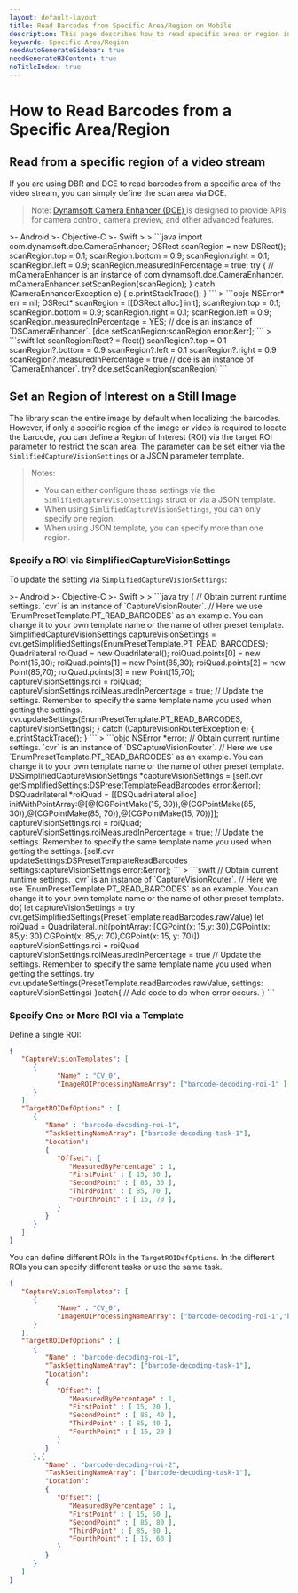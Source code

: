 ```yaml
---
layout: default-layout
title: Read Barcodes from Specific Area/Region on Mobile
description: This page describes how to read specific area or region in Dynamsoft Barcode Reader SDK Mobile Edition.
keywords: Specific Area/Region
needAutoGenerateSidebar: true
needGenerateH3Content: true
noTitleIndex: true
---
```


# How to Read Barcodes from a Specific Area/Region

## Read from a specific region of a video stream

If you are using DBR and DCE to read barcodes from a specific area of the video stream, you can simply define the scan area via DCE.

> Note: <a href="https://www.dynamsoft.com/camera-enhancer/docs/introduction/" target="_blank"> Dynamsoft Camera Enhancer (DCE) </a> is designed to provide APIs for camera control, camera preview, and other advanced features.

<div class="sample-code-prefix template2"></div>
   >- Android
   >- Objective-C
   >- Swift
   >
>
```java
import com.dynamsoft.dce.CameraEnhancer;
DSRect scanRegion = new DSRect();
scanRegion.top = 0.1;
scanRegion.bottom = 0.9;
scanRegion.right = 0.1;
scanRegion.left = 0.9;
scanRegion.measuredInPercentage = true;
try {
   // mCameraEnhancer is an instance of com.dynamsoft.dce.CameraEnhancer.
   mCameraEnhancer.setScanRegion(scanRegion);
} catch (CameraEnhancerException e) {
   e.printStackTrace();
}
```
>
```objc
NSError* err = nil;
DSRect* scanRegion = [[DSRect alloc] init];
scanRegion.top = 0.1;
scanRegion.bottom = 0.9;
scanRegion.right = 0.1;
scanRegion.left = 0.9;
scanRegion.measuredInPercentage = YES;
// dce is an instance of `DSCameraEnhancer`.
[dce setScanRegion:scanRegion error:&err];
```
>
```swift
let scanRegion:Rect? = Rect()
scanRegion?.top = 0.1
scanRegion?.bottom = 0.9
scanRegion?.left = 0.1
scanRegion?.right = 0.9
scanRegion?.measuredInPercentage = true
// dce is an instance of `CameraEnhancer`.
try? dce.setScanRegion(scanRegion)
```

## Set an Region of Interest on a Still Image

The library scan the entire image by default when localizing the barcodes. However, if only a specific region of the image or video is required to locate the barcode, you can define a Region of Interest (ROI) via the target ROI parameter to restrict the scan area. The parameter can be set either via the `SimlifiedCaptureVisionSettings` or a JSON parameter template.

> Notes:
>
> - You can either configure these settings via the `SimlifiedCaptureVisionSettings` struct or via a JSON template.
> - When using `SimlifiedCaptureVisionSettings`, you can only specify one region.
> - When using JSON template, you can specify more than one region.

### Specify a ROI via SimplifiedCaptureVisionSettings

To update the setting via `SimplifiedCaptureVisionSettings`:

<div class="sample-code-prefix template2"></div>
   >- Android
   >- Objective-C
   >- Swift
   >
>
```java
try {
   // Obtain current runtime settings. `cvr` is an instance of `CaptureVisionRouter`.
   // Here we use `EnumPresetTemplate.PT_READ_BARCODES` as an example. You can change it to your own template name or the name of other preset template.
   SimplifiedCaptureVisionSettings captureVisionSettings = cvr.getSimplifiedSettings(EnumPresetTemplate.PT_READ_BARCODES);
   Quadrilateral roiQuad = new Quadrilateral();
   roiQuad.points[0] = new Point(15,30);
   roiQuad.points[1] = new Point(85,30);
   roiQuad.points[2] = new Point(85,70);
   roiQuad.points[3] = new Point(15,70);
   captureVisionSettings.roi = roiQuad;
   captureVisionSettings.roiMeasuredInPercentage = true;
   // Update the settings. Remember to specify the same template name you used when getting the settings.
   cvr.updateSettings(EnumPresetTemplate.PT_READ_BARCODES, captureVisionSettings);
} catch (CaptureVisionRouterException e) {
   e.printStackTrace();
}
```
>
```objc
NSError *error;
// Obtain current runtime settings. `cvr` is an instance of `DSCaptureVisionRouter`.
// Here we use `EnumPresetTemplate.PT_READ_BARCODES` as an example. You can change it to your own template name or the name of other preset template.
DSSimplifiedCaptureVisionSettings *captureVisionSettings = [self.cvr getSimplifiedSettings:DSPresetTemplateReadBarcodes error:&error];
DSQuadrilateral *roiQuad = [[DSQuadrilateral alloc] initWithPointArray:@[@(CGPointMake(15, 30)),@(CGPointMake(85, 30)),@(CGPointMake(85, 70)),@(CGPointMake(15, 70))]];
captureVisionSettings.roi = roiQuad;
captureVisionSettings.roiMeasuredInPercentage = true;
// Update the settings. Remember to specify the same template name you used when getting the settings.
[self.cvr updateSettings:DSPresetTemplateReadBarcodes settings:captureVisionSettings error:&error];
```
>
```swift
// Obtain current runtime settings. `cvr` is an instance of `CaptureVisionRouter`.
// Here we use `EnumPresetTemplate.PT_READ_BARCODES` as an example. You can change it to your own template name or the name of other preset template.
do{
   let captureVisionSettings = try cvr.getSimplifiedSettings(PresetTemplate.readBarcodes.rawValue)
   let roiQuad = Quadrilateral.init(pointArray: [CGPoint(x: 15,y: 30),CGPoint(x: 85,y: 30),CGPoint(x: 85,y: 70),CGPoint(x: 15, y: 70)])
   captureVisionSettings.roi = roiQuad
   captureVisionSettings.roiMeasuredInPercentage = true
   // Update the settings. Remember to specify the same template name you used when getting the settings.
   try cvr.updateSettings(PresetTemplate.readBarcodes.rawValue, settings: captureVisionSettings)
}catch{
   // Add code to do when error occurs.
}
```

### Specify One or More ROI via a Template

Define a single ROI:

```json
{
   "CaptureVisionTemplates": [
      {
            "Name" : "CV_0",
            "ImageROIProcessingNameArray": ["barcode-decoding-roi-1" ]
      }       
   ],
   "TargetROIDefOptions" : [
      {
         "Name" : "barcode-decoding-roi-1",
         "TaskSettingNameArray": ["barcode-decoding-task-1"],
         "Location": 
         {
            "Offset": {
               "MeasuredByPercentage" : 1,
               "FirstPoint" : [ 15, 30 ],
               "SecondPoint" : [ 85, 30 ],
               "ThirdPoint" : [ 85, 70 ],
               "FourthPoint" : [ 15, 70 ],
            }
         }
      }
   ]
}
```

You can define different ROIs in the `TargetROIDefOptions`. In the different ROIs you can specify different tasks or use the same task.

```json
{
   "CaptureVisionTemplates": [
      {
            "Name" : "CV_0",
            "ImageROIProcessingNameArray": ["barcode-decoding-roi-1","barcode-decoding-roi-2" ]
      }       
   ],
   "TargetROIDefOptions" : [
      {
         "Name" : "barcode-decoding-roi-1",
         "TaskSettingNameArray": ["barcode-decoding-task-1"],
         "Location": 
         {
            "Offset": {
               "MeasuredByPercentage" : 1,
               "FirstPoint" : [ 15, 20 ],
               "SecondPoint" : [ 85, 40 ],
               "ThirdPoint" : [ 85, 40 ],
               "FourthPoint" : [ 15, 20 ]
            }
         }
      },{
         "Name" : "barcode-decoding-roi-2",
         "TaskSettingNameArray": ["barcode-decoding-task-1"],
         "Location": 
         {
            "Offset": {
               "MeasuredByPercentage" : 1,
               "FirstPoint" : [ 15, 60 ],
               "SecondPoint" : [ 85, 80 ],
               "ThirdPoint" : [ 85, 80 ],
               "FourthPoint" : [ 15, 60 ]
            }
         }
      }
   ]
}
```
